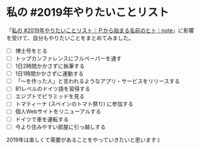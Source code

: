 # 私の #2019年やりたいことリスト

「[私の #2019年やりたいことリスト｜Ｐから始まる名前のヒト｜note](https://note.mu/yumiyon/n/ne3762111e367)」に影響を受けて、自分もやりたいことをまとめてみました。

* [ ] 博士号をとる
* [ ] トップカンファレンスにフルペーパーを通す
* [ ] 1日2時間かかさずに執筆する
* [ ] 1日1時間かかさずに運動する
* [ ] 「〜を作った人」と言われるようなアプリ・サービスをリリースする
* [ ] B1レベルのドイツ語を習得する
* [ ] エジプトでピラミッドを見る
* [ ] トマティーナ (スペインのトマト祭り) に参加する
* [ ] 個人Webサイトをリニューアルする
* [ ] ドイツで車を運転する
* [ ] 今より住みやすい部屋に引っ越しする

2019年は楽しくて需要があることをやっていきたいと思います:)